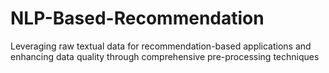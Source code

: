 # NLP-Based-Recommendation
Leveraging raw textual data for recommendation-based applications and enhancing data quality through comprehensive pre-processing techniques
